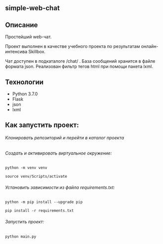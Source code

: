 ## simple-web-chat

## Описание

Простейший web-чат.

Проект выполнен в качестве учебного проекта по результатам онлайн-интенсива Skillbox.

Чат доступен в подкаталоге /chat/ . База сообщений хранится в файле формата json. Реализован фильтр тегов html при помощи пакета lxml.

## Технологии
- Python 3.7.0
- Flask
- json
- lxml

## Как запустить проект:
###### Клонировать репозиторий и перейти в каталог проекта
###### Cоздать и активировать виртуальное окружение:
```
python -m venv venv
```
```
source venv/Scripts/activate
```
###### Установить зависимости из файла requirements.txt:
```
python -m pip install --upgrade pip
```
```
pip install -r requirements.txt
```
###### Запустить проект:
```
python main.py 
```

